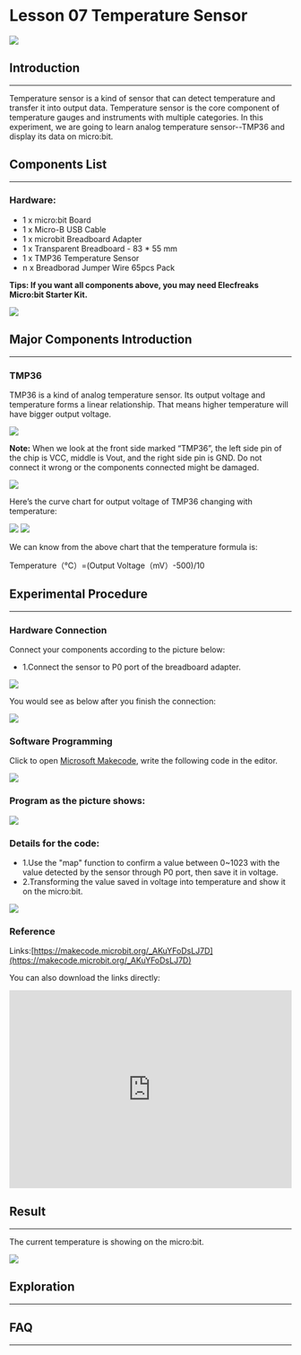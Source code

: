 # Lesson 07 Temperature Sensor 

 ![](./images/fMCJitN.jpg)

## Introduction

---
Temperature sensor is a kind of sensor that can detect temperature and transfer it into output data. Temperature sensor is the core component of temperature gauges and instruments with multiple categories. In this experiment, we are going to learn analog temperature sensor--TMP36 and display its data on micro:bit.

## Components List

---
### Hardware:
- 1 x micro:bit Board
- 1 x Micro-B USB Cable
- 1 x microbit Breadboard Adapter
- 1 x Transparent Breadboard - 83 * 55 mm
- 1 x TMP36 Temperature Sensor
- n x Breadborad Jumper Wire 65pcs Pack

****Tips: If you want all components above, you may need Elecfreaks Micro:bit Starter Kit.****

![](./images/W4tseua.jpg)

## Major Components Introduction
---
### TMP36

TMP36 is a kind of analog temperature sensor. Its output voltage and temperature forms a linear relationship. That means higher temperature will have bigger output voltage.

![](./images/SDoXRcM.jpg)

**Note:**
When we look at the front side marked “TMP36”, the left side pin of the chip is VCC, middle is Vout, and the right side pin is GND. Do not connect it wrong or the components connected might be damaged.

![](./images/P6ZkUDh.jpg)

Here’s the curve chart for output voltage of TMP36 changing with temperature:

![](./images/5R7izFc.jpg)
![](./images/U2c4qdp.jpg)

We can know from the above chart that the temperature formula is:

Temperature（℃）=(Output Voltage（mV）-500)/10

## Experimental Procedure
---
### Hardware Connection
Connect your components according to the picture below:

- 1.Connect the sensor to P0 port of the breadboard adapter.

![](./images/HnUeLBR.jpg)

You would see as  below after you finish the connection:

![](./images/IAor80B.jpg)

### Software Programming

Click to open [Microsoft Makecode](https://makecode.microbit.org/), write the following code in the editor.

![](./images/JHZUvh2.png)

### Program as the picture shows:

![](./images/8kZxYpc.png)

### Details for the code:
- 1.Use the "map" function to confirm a value between 0~1023 with the value detected by the sensor through P0 port, then save it in voltage.
- 2.Transforming the value saved in voltage into temperature and show it on the micro:bit.

![](./images/8kZxYpc.png)

### Reference
Links:[https://makecode.microbit.org/_AKuYFoDsLJ7D](https://makecode.microbit.org/_AKuYFoDsLJ7D)

You can also download the links directly:

<div style="position:relative;height:0;padding-bottom:70%;overflow:hidden;"><iframe style="position:absolute;top:0;left:0;width:100%;height:100%;" src="https://makecode.microbit.org/#pub:_AKuYFoDsLJ7D" frameborder="0" sandbox="allow-popups allow-forms allow-scripts allow-same-origin"></iframe></div>  

## Result
---
The current temperature is showing on the micro:bit.

![](./images/b0w5PkN.gif)


## Exploration
---

## FAQ
---



